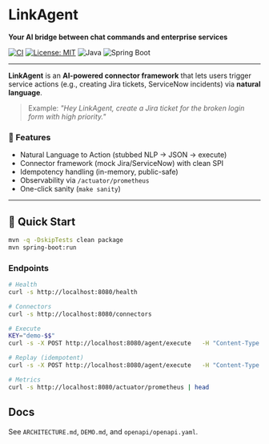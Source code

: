 # LinkAgent  
**Your AI bridge between chat commands and enterprise services**

[![CI](https://github.com/YOUR_GITHUB_USERNAME/linkagent/actions/workflows/ci.yml/badge.svg)](https://github.com/YOUR_GITHUB_USERNAME/linkagent/actions)
[![License: MIT](https://img.shields.io/badge/License-MIT-green.svg)](LICENSE)
![Java](https://img.shields.io/badge/Java-17%2B-blue)
![Spring Boot](https://img.shields.io/badge/Spring%20Boot-3.x-brightgreen)

---

**LinkAgent** is an **AI-powered connector framework** that lets users trigger service actions (e.g., creating Jira tickets, ServiceNow incidents) via **natural language**.

> Example: _"Hey LinkAgent, create a Jira ticket for the broken login form with high priority."_

### 🚀 Features
- Natural Language to Action (stubbed NLP -> JSON -> execute)
- Connector framework (mock Jira/ServiceNow) with clean SPI
- Idempotency handling (in-memory, public-safe)
- Observability via `/actuator/prometheus`
- One-click sanity (`make sanity`)

---

## 🏁 Quick Start
```bash
mvn -q -DskipTests clean package
mvn spring-boot:run
```

### Endpoints
```bash
# Health
curl -s http://localhost:8080/health

# Connectors
curl -s http://localhost:8080/connectors

# Execute
KEY="demo-$$"
curl -s -X POST http://localhost:8080/agent/execute   -H "Content-Type: application/json"   -d "{"intent":"create_issue","target":"jira","idempotencyKey":"$KEY","params":{"summary":"Demo ticket"}}"

# Replay (idempotent)
curl -s -X POST http://localhost:8080/agent/execute   -H "Content-Type: application/json"   -d "{"intent":"create_issue","target":"jira","idempotencyKey":"$KEY","params":{"summary":"Demo ticket"}}"

# Metrics
curl -s http://localhost:8080/actuator/prometheus | head
```

## Docs
See `ARCHITECTURE.md`, `DEMO.md`, and `openapi/openapi.yaml`.
